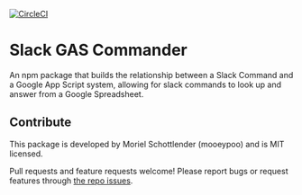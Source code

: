 [![CircleCI](https://circleci.com/gh/mooeypoo/slack-gas-commander.svg?style=svg)](https://circleci.com/gh/mooeypoo/slack-gas-commander)


Slack GAS Commander
===================

An npm package that builds the relationship between a Slack Command and a Google App Script system, allowing for slack commands to look up and answer from a Google Spreadsheet.


## Contribute
This package is developed by Moriel Schottlender (mooeypoo) and is MIT licensed.

Pull requests and feature requests welcome! Please report bugs or request features through [the repo issues](https://github.com/mooeypoo/slack-gas-commander/issues).